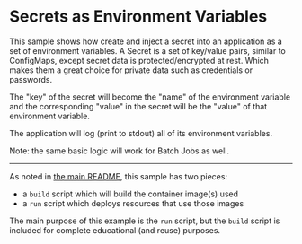 # Secrets as Environment Variables

This sample shows how create and inject a secret into an application as a set
of environment variables. A Secret is a set of key/value pairs, similar to
ConfigMaps, except secret data is protected/encrypted at rest. Which
makes them a great choice for private data such as credentials or passwords.

The "key" of the secret will become the "name" of the environment variable and
the corresponding "value" in the secret will be the "value" of that
environment variable.

The application will log (print to stdout) all of its environment variables.

Note: the same basic logic will work for Batch Jobs as well.

- - -

As noted in [the main README](../README.md), this sample has two pieces:

- a `build` script which will build the container image(s) used
- a `run` script which deploys resources that use those images

The main purpose of this example is the `run` script, but the `build`
script is included for complete educational (and reuse) purposes. 

